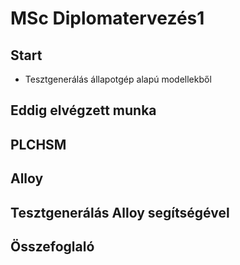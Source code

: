 # MSc Diplomatervezés1

## Start

* Tesztgenerálás állapotgép alapú modellekből

## Eddig elvégzett munka

## PLCHSM

## Alloy

## Tesztgenerálás Alloy segítségével

## Összefoglaló
